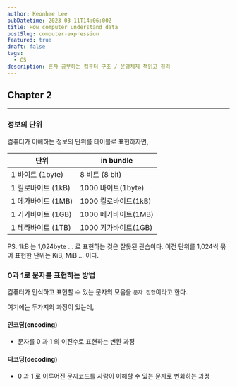 ```yaml
---
author: Keonhee Lee
pubDatetime: 2023-03-11T14:06:00Z
title: How computer understand data
postSlug: computer-expression
featured: true
draft: false
tags:
  - CS
description: 혼자 공부하는 컴퓨터 구조 / 운영체제 책읽고 정리
---
```


## Chapter 2

---

### 정보의 단위

컴퓨터가 이해하는 정보의 단위를 테이블로 표현하자면,

| 단위               | in bundle            |
| ------------------ | -------------------- |
| 1 바이트 (1byte)   | 8 비트 (8 bit)       |
| 1 킬로바이트 (1kB) | 1000 바이트(1byte)   |
| 1 메가바이트 (1MB) | 1000 킬로바이트(1kB) |
| 1 기가바이트 (1GB) | 1000 메가바이트(1MB) |
| 1 테라바이트 (1TB) | 1000 기가바이트(1GB) |

PS. 1kB 는 1,024byte ... 로 표현하는 것은 잘못된 관습이다. 이전 단위를 1,024씩 묶어 표현한 단위는 KiB, MiB ... 이다.

### 0과 1로 문자를 표현하는 방법

컴퓨터가 인식하고 표현할 수 있는 문자의 모음을 `문자 집합`이라고 한다.

여기에는 두가지의 과정이 있는데,

#### 인코딩(encoding)

- 문자를 0 과 1 의 이진수로 표현하는 변환 과정

#### 디코딩(decoding)

- 0 과 1 로 이루어진 문자코드를 사람이 이해할 수 있는 문자로 변화하는 과정
